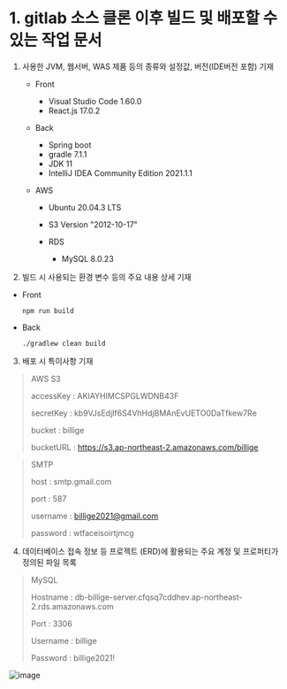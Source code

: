 # 1. gitlab 소스 클론 이후 빌드 및 배포할 수 있는 작업 문서

1. 사용한 JVM, 웹서버, WAS 제품 등의 종류와 설정값, 버전(IDE버전 포함) 기재

   - Front
     - Visual Studio Code 1.60.0
     - React.js 17.0.2

   - Back

     - Spring boot
     - gradle 7.1.1
     - JDK 11
     - IntelliJ IDEA Community Edition 2021.1.1

   - AWS

     - Ubuntu 20.04.3 LTS

     - S3 Version "2012-10-17"

     - RDS 

       - MySQL 8.0.23

       

2.  빌드 시 사용되는 환경 변수 등의 주요 내용 상세 기재

   - Front

     ```
     npm run build
     ```

   - Back

     ```
     ./gradlew clean build
     ```

   

3. 배포 시 특이사항 기재
>AWS S3
>
>accessKey : AKIAYHIMCSPGLWDNB43F
>
>secretKey : 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
>
>bucket : billige
>
>bucketURL : https://s3.ap-northeast-2.amazonaws.com/billige

>SMTP
>
>host : smtp.gmail.com
>
>port : 587
>
>username : billige2021@gmail.com
>
>password : wtfaceisoirtjmcg

4. 데이터베이스 접속 정보 등 프로젝트 (ERD)에 활용되는 주요 계정 및 프로퍼티가 정의된 파일 목록
>MySQL
>
>Hostname : db-billige-server.cfqsq7cddhev.ap-northeast-2.rds.amazonaws.com
>
>Port : 3306
>
>Username : billige
>
>Password : billige2021!

![image](https://user-images.githubusercontent.com/36289638/135795063-7ac8b784-13a4-4054-af4c-d78bd41de107.png)
